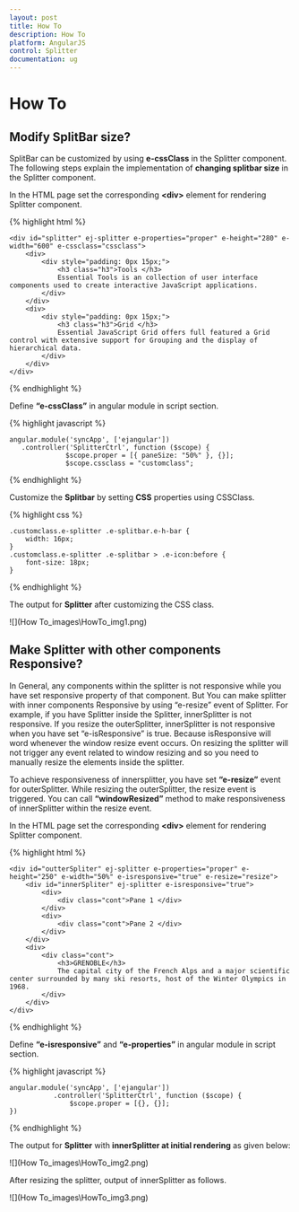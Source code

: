 ```yaml
---
layout: post
title: How To
description: How To
platform: AngularJS
control: Splitter
documentation: ug
---
```


# How To

## Modify SplitBar size?

SplitBar can be customized by using **e-cssClass** in the Splitter component. The following steps explain the implementation of **changing splitbar size** in the Splitter component.

In the HTML page set the corresponding **&lt;div&gt;** element for rendering Splitter component.


{% highlight html %}

    <div id="splitter" ej-splitter e-properties="proper" e-height="280" e-width="600" e-cssclass="cssclass">
        <div>
            <div style="padding: 0px 15px;">
                <h3 class="h3">Tools </h3>
                Essential Tools is an collection of user interface components used to create interactive JavaScript applications.
            </div>
        </div>
        <div>
            <div style="padding: 0px 15px;">
                <h3 class="h3">Grid </h3>
                Essential JavaScript Grid offers full featured a Grid control with extensive support for Grouping and the display of hierarchical data.
            </div>
        </div>
    </div>
        
{% endhighlight %}

Define **“e-cssClass”** in angular module in script section.

{% highlight javascript %}

    angular.module('syncApp', ['ejangular'])
       .controller('SplitterCtrl', function ($scope) {
                  $scope.proper = [{ paneSize: "50%" }, {}];
                  $scope.cssclass = "customclass";

{% endhighlight %}

Customize the **Splitbar** by setting **CSS** properties using CSSClass.

{% highlight css %}

    .customclass.e-splitter .e-splitbar.e-h-bar {
        width: 16px;
    }
    .customclass.e-splitter .e-splitbar > .e-icon:before {
        font-size: 18px;
    }

{% endhighlight %}

The output for **Splitter** after customizing the CSS class.

![](How To_images\HowTo_img1.png) 

## Make Splitter with other components Responsive?

In General, any components within the splitter is not responsive while you have set responsive property of that component. But You can make splitter with inner components Responsive by using “e-resize” event of Splitter. For example, if you have Splitter inside the Splitter, innerSplitter is not responsive. If you resize the outerSplitter, innerSplitter is not responsive when you have set “e-isResponsive” is true. Because isResponsive will word whenever the window resize event occurs. On resizing the splitter will not trigger any event related to window resizing and so you need to manually resize the elements inside the splitter.

To achieve responsiveness of innersplitter, you have set **“e-resize”** event for outerSplitter. While resizing the outerSplitter, the resize event is triggered. You can call **“windowResized”** method to make responsiveness of innerSplitter within the resize event. 

In the HTML page set the corresponding **&lt;div&gt;** element for rendering Splitter component.

{% highlight html %}

    <div id="outterSpliter" ej-splitter e-properties="proper" e-height="250" e-width="50%" e-isresponsive="true" e-resize="resize">
        <div id="innerSpliter" ej-splitter e-isresponsive="true">
            <div>
                <div class="cont">Pane 1 </div>
            </div>
            <div>
                <div class="cont">Pane 2 </div>
            </div>
        </div>
        <div>
            <div class="cont">
                <h3>GRENOBLE</h3>
                The capital city of the French Alps and a major scientific center surrounded by many ski resorts, host of the Winter Olympics in 1968.
            </div>
        </div>
    </div>
    
{% endhighlight %}

Define **“e-isresponsive”** and **“e-properties”** in angular module in script section.

{% highlight javascript %}

    angular.module('syncApp', ['ejangular'])
               .controller('SplitterCtrl', function ($scope) {
                   $scope.proper = [{}, {}];
    })

{% endhighlight %}

The output for **Splitter** with **innerSplitter at initial rendering** as given below:

![](How To_images\HowTo_img2.png) 

After resizing the splitter, output of innerSplitter as follows.

![](How To_images\HowTo_img3.png) 